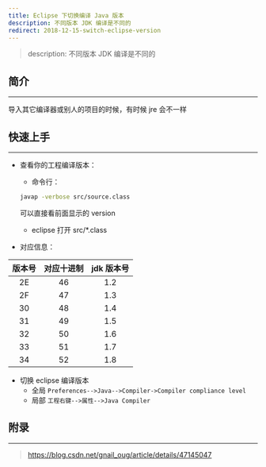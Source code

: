 ```yaml
---
title: Eclipse 下切换编译 Java 版本
description: 不同版本 JDK 编译是不同的
redirect: 2018-12-15-switch-eclipse-version
---
```


> description: 不同版本 JDK 编译是不同的

## 简介
---
导入其它编译器或别人的项目的时候，有时候 jre 会不一样

## 快速上手
---
- 查看你的工程编译版本：
    - 命令行：
    ```bash
    javap -verbose src/source.class
    ```
    可以直接看前面显示的 version
    - eclipse 打开 src/*.class

- 对应信息：

| 版本号 	| 对应十进制 	| jdk 版本号 	|
|:------:	|:----------:	|:----------:	|
|   2E   	|     46     	|     1.2    	|
|   2F   	|     47     	|     1.3    	|
|   30   	|     48     	|     1.4    	|
|   31   	|     49     	|     1.5    	|
|   32   	|     50     	|     1.6    	|
|   33   	|     51     	|     1.7    	|
|   34   	|     52     	|     1.8    	|

- 切换 eclipse 编译版本
    - 全局
    `Preferences-->Java-->Compiler->Compiler compliance level`
    - 局部
    `工程右键-->属性-->Java Compiler`


## 附录
---
> https://blog.csdn.net/gnail_oug/article/details/47145047